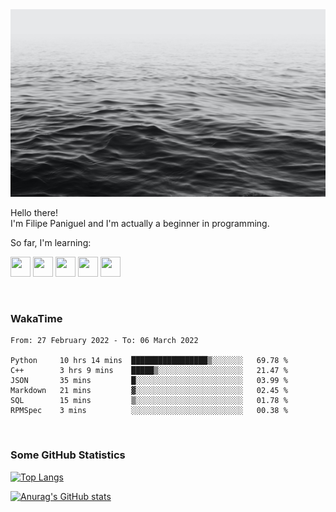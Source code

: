 <img height="300" width="900" src="header_lipepaniguel.jpg">

Hello there!  
I'm Filipe Paniguel and I'm actually a beginner in programming.

So far, I'm learning:

<img height="32" width="32" src="https://cdn.jsdelivr.net/gh/devicons/devicon/icons/python/python-original.svg"/> <img height="32" width="32" src="https://cdn.jsdelivr.net/gh/devicons/devicon/icons/cplusplus/cplusplus-original.svg" /> <img height="32" width="32" src="https://cdn.jsdelivr.net/gh/devicons/devicon/icons/qt/qt-original.svg" /> <img height="32" width="32" src="https://cdn.jsdelivr.net/gh/devicons/devicon/icons/html5/html5-original.svg"/> <img height="32" width="32" src="https://cdn.jsdelivr.net/gh/devicons/devicon/icons/css3/css3-original.svg" />

<br>

### WakaTime

<!--START_SECTION:waka-->

```text
From: 27 February 2022 - To: 06 March 2022

Python     10 hrs 14 mins  █████████████████▒░░░░░░░   69.78 %
C++        3 hrs 9 mins    █████▒░░░░░░░░░░░░░░░░░░░   21.47 %
JSON       35 mins         █░░░░░░░░░░░░░░░░░░░░░░░░   03.99 %
Markdown   21 mins         ▓░░░░░░░░░░░░░░░░░░░░░░░░   02.45 %
SQL        15 mins         ▒░░░░░░░░░░░░░░░░░░░░░░░░   01.78 %
RPMSpec    3 mins          ░░░░░░░░░░░░░░░░░░░░░░░░░   00.38 %
```

<!--END_SECTION:waka-->

<br>

### Some GitHub Statistics

[![Top Langs](https://github-readme-stats.vercel.app/api/top-langs/?username=lipepaniguel&layout=compact&theme=github_dark)](https://github.com/anuraghazra/github-readme-stats)

[![Anurag's GitHub stats](https://github-readme-stats.vercel.app/api?username=lipepaniguel&theme=github_dark)](https://github.com/anuraghazra/github-readme-stats)


